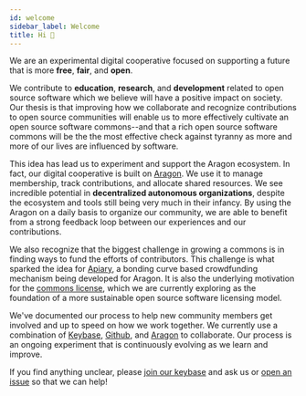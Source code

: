 ```yaml
---
id: welcome
sidebar_label: Welcome
title: Hi 👋
---
```


We are an experimental digital cooperative focused on supporting a future that is more **free**, **fair**, and **open**.  

We contribute to **education**, **research**, and **development** related to open source software which we believe will have a positive impact on society. Our thesis is that  improving how we collaborate and recognize contributions to open source communities will enable us to more effectively cultivate an open source software commons--and that a rich open source software commons will be the the most effective check against tyranny as more and more of our lives are influenced by software.

This idea has lead us to experiment and support the Aragon ecosystem. In fact, our digital cooperative is built on [Aragon](https://aragon.org). We use it to manage membership, track contributions, and allocate shared resources. We see incredible potential in **decentralized autonomous organizations**, despite the ecosystem and tools still being very much in their infancy. By using the Aragon on a daily basis to organize our community, we are able to benefit from a strong feedback loop between our experiences and our contributions.

We also recognize that the biggest challenge in growing a commons is in finding ways to fund the efforts of contributors. This challenge is what sparked the idea for [Apiary](https://github.com/1hive/apairy), a bonding curve based crowdfunding mechanism being developed for Aragon. It is also the underlying motivation for the [commons license](https://github.com/1Hive/commons-license), which we are currently exploring as the foundation of a more sustainable open source software licensing model.

We've documented our process to help new community members get involved and up to speed on how we work together. We currently use a combination of [Keybase](https://keybase.io), [Github](https://github.com), and [Aragon](https://aragon.org) to collaborate. Our process is an ongoing experiment that is continuously evolving as we learn and improve.

If you find anything unclear, please [join our keybase](keybase) and ask us or [open an issue](https://github.com/1Hive/mvp/issues) so that we can help!

<br>

